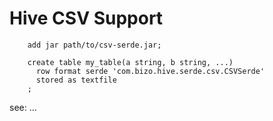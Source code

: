 # Hive CSV Support

        add jar path/to/csv-serde.jar;

        create table my_table(a string, b string, ...)
          row format serde 'com.bizo.hive.serde.csv.CSVSerde'
          stored as textfile
        ;

see: ...